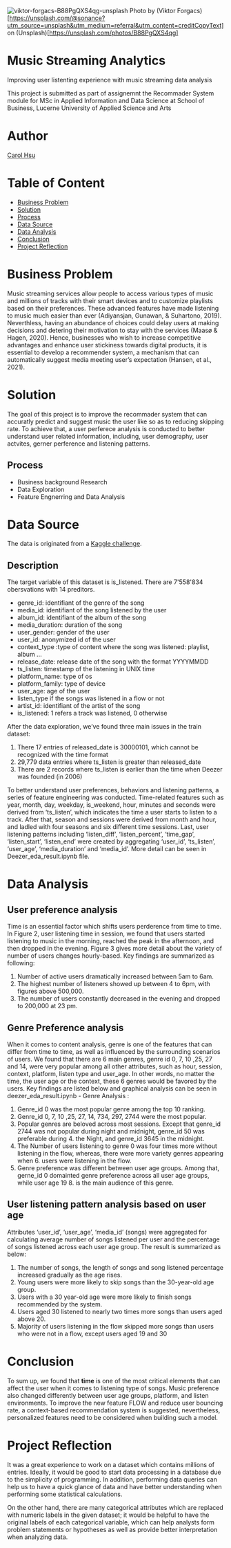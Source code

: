 ![viktor-forgacs-B88PgQXS4qg-unsplash](https://user-images.githubusercontent.com/72688726/187309445-3085b23f-55d6-4212-bb72-5a5c6a506ad5.jpg)
Photo by (Viktor Forgacs)[https://unsplash.com/@sonance?utm_source=unsplash&utm_medium=referral&utm_content=creditCopyText] on (Unsplash)[https://unsplash.com/photos/B88PgQXS4qg]

# Music Streaming Analytics
Improving user listenting experience with music streaming data analysis 

This project is submitted as part of assignemnt the Recommader System module for MSc in Applied Information and Data Science at School of Business, Lucerne University of Applied Science and Arts

# Author
[Carol Hsu](https://github.com/hsuwanying)

# Table of Content
 - [Business Problem](https://github.com/hsuwanying/music-streaming-analytic/blob/main/README.md#business-problem)
 - [Solution](https://github.com/hsuwanying/music-streaming-analytic/blob/main/README.md#solution)
 - [Process](https://github.com/hsuwanying/music-streaming-analytic/blob/main/README.md#process)
 - [Data Source](https://github.com/hsuwanying/music-streaming-analytic/blob/main/README.md#data-source)
 - [Data Analysis](https://github.com/hsuwanying/music-streaming-analytic/blob/main/README.md#data-analysis)
 - [Conclusion](https://github.com/hsuwanying/music-streaming-analytic/blob/main/README.md#conclusion)
 - [Project Reflection](https://github.com/hsuwanying/music-streaming-analytic/blob/main/README.md#project-reflection)

# Business Problem
Music streaming services allow people to access various types of music and millions of tracks with their smart devices and to customize playlists based on their preferences. These advanced features have made listening to music much easier than ever (Adiyansjan, Gunawan, & Suhartono, 2019). Neverthless, having an abundance of choices could delay users at making decisions and detering their motivation to stay with the services (Maasø & Hagen, 2020). Hence, businesses who wish to increase competitive advantages and enhance user stickiness towards digital products, it is essential to develop a recommender system, a mechanism that can automatically suggest media meeting user’s expectation (Hansen, et al., 2021). 

# Solution
The goal of this project is to improve the recommader system that can accuratly predict and suggest music the user like so as to reducing skipping rate. To achieve that, a user perferece analysis is conducted to better understand user related information, including, user demography, user actvites, gerner perference and listening patterns.   

## Process
 - Business background Research
 - Data Exploration
 - Feature Engnerring and Data Analysis

# Data Source
The data is originated from a [Kaggle challenge](https://www.kaggle.com/c/dsg17-online-phase).

## Description
The target variable of this dataset is is_listened. There are 7'558'834 obersvations with 14 preditors.

 - genre_id: identifiant of the genre of the song
 - media_id: identifiant of the song listened by the user
 - album_id: identifiant of the album of the song
 - media_duration: duration of the song
 - user_gender: gender of the user
 - user_id: anonymized id of the user
 - context_type :type of content where the song was listened: playlist, album ...
 - release_date: release date of the song with the format YYYYMMDD
 - ts_listen: timestamp of the listening in UNIX time
 - platform_name: type of os
 - platform_family: type of device
 - user_age: age of the user
 - listen_type if the songs was listened in a flow or not
 - artist_id: identifiant of the artist of the song
 - is_listened: 1 refers a track was listened, 0 otherwise

 
After the data exploration, we’ve found three main issues in the train dataset:
1. There 17 entries of released_date is 30000101, which cannot be recognized with the time format
2. 29,779 data entries where ts_listen is greater than released_date
3. There are 2 records where ts_listen is earlier than the time when Deezer was founded (in 2006) 

To better understand user preferences, behaviors and listening patterns, a series of feature engineering was conducted. Time-related features such as year, month, day, weekday, is_weekend, hour, minutes and seconds were derived from ‘ts_listen’, which indicates the time a user starts to listen to a track. After that, season and sessions were derived from month and hour, and ladled with four seasons and six different time sessions. Last, user listening patterns including ‘listen_diff’, ‘listen_percent’,  ‘time_gap’,  ‘listen_start’,  ‘listen_end’ were created by aggregating ‘user_id’, ‘ts_listen’,  ‘user_age’,  ‘media_duration’ and ‘media_id’. More detail can be seen in Deezer_eda_result.ipynb file.

# Data Analysis
## User preference analysis
Time is an essential factor which shifts users perderence from time to time. In Figure 2, user listening time in session, we found that users started listening to music in the morning, reached the peak in the afternoon, and then dropped in the evening. Figure 3 gives more detail about the variety of number of users changes hourly-based. Key findings are summarized as following:

1. Number of active users dramatically increased between 5am to 6am.
2. The highest number of listeners showed up between 4 to 6pm, with figures above 500,000.
3. The number of users constantly decreased in the evening and dropped to 200,000 at 23 pm. 

## Genre Preference analysis
When it comes to content analysis, genre is one of the features that can differ from time to time, as well as influenced by the surrounding scenarios of users. We found that there are 6 main genres, genre id 0, 7, 10 ,25, 27 and 14, were very popular among all other attributes, such as hour, session, context, platform, listen type and user_age. In other words, no matter the time, the user age or the context, these 6 genres would be favored by the users. Key findings are listed below and graphical analysis can be seen in deezer_eda_result.ipynb - Genre Analysis :

1. Genre_id 0 was the most popular genre among the top 10 ranking.
2. Genre_id 0, 7, 10 ,25, 27, 14, 734, 297, 2744 were the most popular.
3. Popular genres are beloved across most sessions. Except that genre_id 2744 was not popular during night and midnight, genre_id 50 was preferable during 4. the Night, and genre_id 3645 in the midnight.
5. The Number of users listening to genre 0 was four times more without listening in the flow, whereas, there were more variety genres appearing when 6. users were listening in the flow.
7. Genre preference was different between user age groups. Among that, gerne_id 0 domainted genre preference across all user age groups, while user age 19 8. is the main audience of this genre.

## User listening pattern analysis based on user age

Attributes ‘user_id’, ‘user_age’, ‘media_id’ (songs) were aggregated for calculating average number of songs listened per user and the percentage of songs listened across each user age group. The result is summarized as below:

1. The number of songs, the length of songs and song listened percentage increased gradually as the age rises.
2. Young users were more likely to skip songs than the 30-year-old age group.
3. Users with a 30 year-old age were more likely to finish songs recommended by the system.
4. Users aged 30 listened to nearly two times more songs than users aged above 20.
5. Majority of users listening in the flow skipped more songs than users who were not in a flow, except users aged 19 and 30 

# Conclusion
To sum up, we found that **time** is one of the most critical elements that can affect the user when it comes to listening type of songs. Music preference also changed differently between user age groups, platform, and listen environments. To improve the new feature FLOW and reduce user bouncing rate, a context-based recommendation system is suggested, nevertheless, personalized features need to be considered when building such a model.

# Project Reflection

It was a great experience to work on a dataset which contains millions of entries. Ideally, it would be good to start data processing in a database due to the simplicity of programming. In addition, performing data queries can help us to have a quick glance of data and have better understanding when performing some statistical calculations. 

On the other hand, there are many categorical attributes which are replaced with numeric labels in the given dataset; it would be helpful to have the original labels of each categorical variable, which can help analysts form problem statements or hypotheses as well as provide better interpretation when analyzing data.
